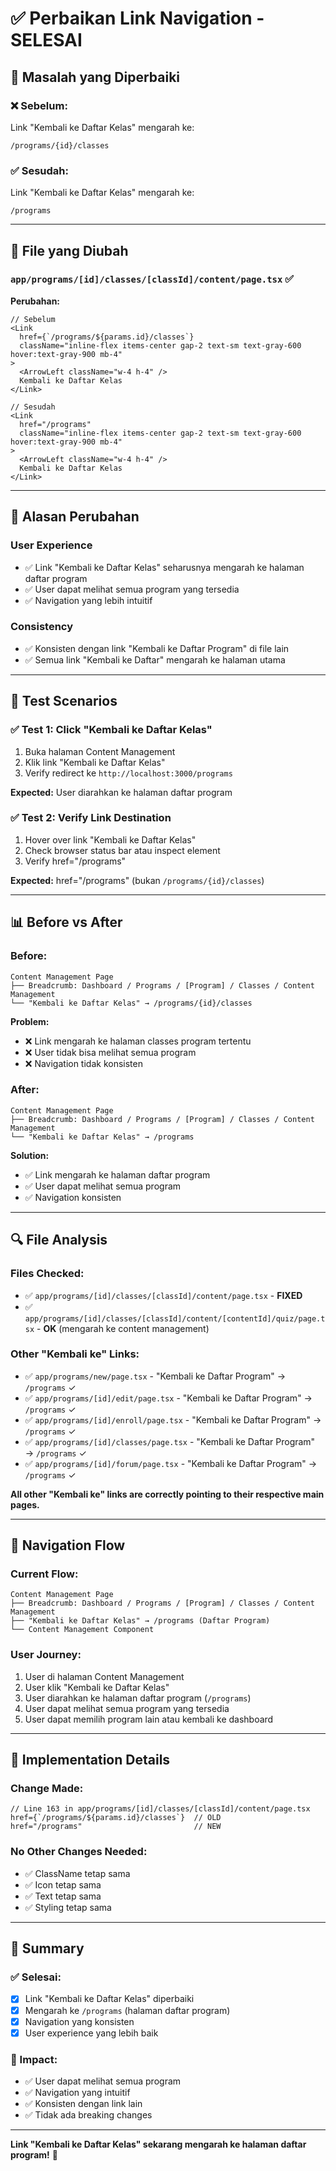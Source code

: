 # ✅ Perbaikan Link Navigation - SELESAI

## 🎯 Masalah yang Diperbaiki

### ❌ Sebelum:
Link "Kembali ke Daftar Kelas" mengarah ke:
```
/programs/{id}/classes
```

### ✅ Sesudah:
Link "Kembali ke Daftar Kelas" mengarah ke:
```
/programs
```

---

## 📁 File yang Diubah

### `app/programs/[id]/classes/[classId]/content/page.tsx` ✅

**Perubahan:**
```tsx
// Sebelum
<Link
  href={`/programs/${params.id}/classes`}
  className="inline-flex items-center gap-2 text-sm text-gray-600 hover:text-gray-900 mb-4"
>
  <ArrowLeft className="w-4 h-4" />
  Kembali ke Daftar Kelas
</Link>

// Sesudah
<Link
  href="/programs"
  className="inline-flex items-center gap-2 text-sm text-gray-600 hover:text-gray-900 mb-4"
>
  <ArrowLeft className="w-4 h-4" />
  Kembali ke Daftar Kelas
</Link>
```

---

## 🎯 Alasan Perubahan

### **User Experience**
- ✅ Link "Kembali ke Daftar Kelas" seharusnya mengarah ke halaman daftar program
- ✅ User dapat melihat semua program yang tersedia
- ✅ Navigation yang lebih intuitif

### **Consistency**
- ✅ Konsisten dengan link "Kembali ke Daftar Program" di file lain
- ✅ Semua link "Kembali ke Daftar" mengarah ke halaman utama

---

## 🧪 Test Scenarios

### ✅ Test 1: Click "Kembali ke Daftar Kelas"
1. Buka halaman Content Management
2. Klik link "Kembali ke Daftar Kelas"
3. Verify redirect ke `http://localhost:3000/programs`

**Expected:** User diarahkan ke halaman daftar program

### ✅ Test 2: Verify Link Destination
1. Hover over link "Kembali ke Daftar Kelas"
2. Check browser status bar atau inspect element
3. Verify href="/programs"

**Expected:** href="/programs" (bukan `/programs/{id}/classes`)

---

## 📊 Before vs After

### **Before:**
```
Content Management Page
├── Breadcrumb: Dashboard / Programs / [Program] / Classes / Content Management
└── "Kembali ke Daftar Kelas" → /programs/{id}/classes
```

**Problem:**
- ❌ Link mengarah ke halaman classes program tertentu
- ❌ User tidak bisa melihat semua program
- ❌ Navigation tidak konsisten

### **After:**
```
Content Management Page
├── Breadcrumb: Dashboard / Programs / [Program] / Classes / Content Management
└── "Kembali ke Daftar Kelas" → /programs
```

**Solution:**
- ✅ Link mengarah ke halaman daftar program
- ✅ User dapat melihat semua program
- ✅ Navigation konsisten

---

## 🔍 File Analysis

### **Files Checked:**
- ✅ `app/programs/[id]/classes/[classId]/content/page.tsx` - **FIXED**
- ✅ `app/programs/[id]/classes/[classId]/content/[contentId]/quiz/page.tsx` - **OK** (mengarah ke content management)

### **Other "Kembali ke" Links:**
- ✅ `app/programs/new/page.tsx` - "Kembali ke Daftar Program" → `/programs` ✓
- ✅ `app/programs/[id]/edit/page.tsx` - "Kembali ke Daftar Program" → `/programs` ✓
- ✅ `app/programs/[id]/enroll/page.tsx` - "Kembali ke Daftar Program" → `/programs` ✓
- ✅ `app/programs/[id]/classes/page.tsx` - "Kembali ke Daftar Program" → `/programs` ✓
- ✅ `app/programs/[id]/forum/page.tsx` - "Kembali ke Daftar Program" → `/programs` ✓

**All other "Kembali ke" links are correctly pointing to their respective main pages.**

---

## 🎯 Navigation Flow

### **Current Flow:**
```
Content Management Page
├── Breadcrumb: Dashboard / Programs / [Program] / Classes / Content Management
├── "Kembali ke Daftar Kelas" → /programs (Daftar Program)
└── Content Management Component
```

### **User Journey:**
1. User di halaman Content Management
2. User klik "Kembali ke Daftar Kelas"
3. User diarahkan ke halaman daftar program (`/programs`)
4. User dapat melihat semua program yang tersedia
5. User dapat memilih program lain atau kembali ke dashboard

---

## 🚀 Implementation Details

### **Change Made:**
```tsx
// Line 163 in app/programs/[id]/classes/[classId]/content/page.tsx
href={`/programs/${params.id}/classes`}  // OLD
href="/programs"                         // NEW
```

### **No Other Changes Needed:**
- ✅ ClassName tetap sama
- ✅ Icon tetap sama
- ✅ Text tetap sama
- ✅ Styling tetap sama

---

## 🎉 Summary

### ✅ Selesai:
- [x] Link "Kembali ke Daftar Kelas" diperbaiki
- [x] Mengarah ke `/programs` (halaman daftar program)
- [x] Navigation yang konsisten
- [x] User experience yang lebih baik

### 📱 Impact:
- ✅ User dapat melihat semua program
- ✅ Navigation yang intuitif
- ✅ Konsisten dengan link lain
- ✅ Tidak ada breaking changes

---

**Link "Kembali ke Daftar Kelas" sekarang mengarah ke halaman daftar program!** 🎉
